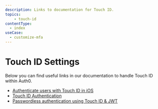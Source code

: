 ```yaml
---
description: Links to documentation for Touch ID.
topics:
    - touch-id
contentType:
  - index
useCase:
  - customize-mfa
---
```

# Touch ID Settings

Below you can find useful links in our documentation to handle Touch ID within Auth0.

-  [Authenticate users with Touch ID in iOS](/connections/passwordless/ios-touch-id-swift)
-  [Touch ID Authentication](/libraries/lock-ios/touchid-authentication)
-  [Passwordless authentication using Touch ID & JWT](https://github.com/auth0/TouchIDAuth)
